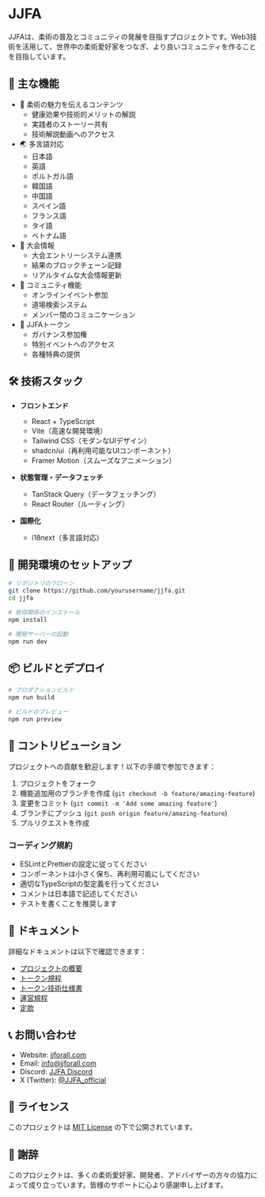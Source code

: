 # JJFA
JJFAは、柔術の普及とコミュニティの発展を目指すプロジェクトです。Web3技術を活用して、世界中の柔術愛好家をつなぎ、より良いコミュニティを作ることを目指しています。

## 🌟 主な機能

- 🥋 柔術の魅力を伝えるコンテンツ
  - 健康効果や技術的メリットの解説
  - 実践者のストーリー共有
  - 技術解説動画へのアクセス
- 🌏 多言語対応
  - 日本語
  - 英語
  - ポルトガル語
  - 韓国語
  - 中国語
  - スペイン語
  - フランス語
  - タイ語
  - ベトナム語
- 🎯 大会情報
  - 大会エントリーシステム連携
  - 結果のブロックチェーン記録
  - リアルタイムな大会情報更新
- 👥 コミュニティ機能
  - オンラインイベント参加
  - 道場検索システム
  - メンバー間のコミュニケーション
- 💎 JJFAトークン
  - ガバナンス参加権
  - 特別イベントへのアクセス
  - 各種特典の提供

## 🛠 技術スタック

- **フロントエンド**
  - React + TypeScript
  - Vite（高速な開発環境）
  - Tailwind CSS（モダンなUIデザイン）
  - shadcn/ui（再利用可能なUIコンポーネント）
  - Framer Motion（スムーズなアニメーション）

- **状態管理・データフェッチ**
  - TanStack Query（データフェッチング）
  - React Router（ルーティング）

- **国際化**
  - i18next（多言語対応）

## 🚀 開発環境のセットアップ

```bash
# リポジトリのクローン
git clone https://github.com/yourusername/jjfa.git
cd jjfa

# 依存関係のインストール
npm install

# 開発サーバーの起動
npm run dev
```

## 📦 ビルドとデプロイ

```bash
# プロダクションビルド
npm run build

# ビルドのプレビュー
npm run preview
```

## 🤝 コントリビューション

プロジェクトへの貢献を歓迎します！以下の手順で参加できます：

1. プロジェクトをフォーク
2. 機能追加用のブランチを作成 (`git checkout -b feature/amazing-feature`)
3. 変更をコミット (`git commit -m 'Add some amazing feature'`)
4. ブランチにプッシュ (`git push origin feature/amazing-feature`)
5. プルリクエストを作成

### コーディング規約

- ESLintとPrettierの設定に従ってください
- コンポーネントは小さく保ち、再利用可能にしてください
- 適切なTypeScriptの型定義を行ってください
- コメントは日本語で記述してください
- テストを書くことを推奨します

## 📝 ドキュメント

詳細なドキュメントは以下で確認できます：

- [プロジェクトの概要](https://jjforall.com/whitepaper)
- [トークン規程](https://jjforall.com/token-rules)
- [トークン技術仕様書](https://jjforall.com/token-specification)
- [運営規程](https://jjforall.com/operating-rules)
- [定款](https://jjforall.com/articles)

## 📞 お問い合わせ

- Website: [jjforall.com](https://jjforall.com)
- Email: info@jjforall.com
- Discord: [JJFA Discord](https://discord.gg/jjfa)
- X (Twitter): [@JJFA_official](https://x.com/JJFA_official)

## 📜 ライセンス

このプロジェクトは [MIT License](LICENSE) の下で公開されています。

## 🙏 謝辞

このプロジェクトは、多くの柔術愛好家、開発者、アドバイザーの方々の協力によって成り立っています。皆様のサポートに心より感謝申し上げます。